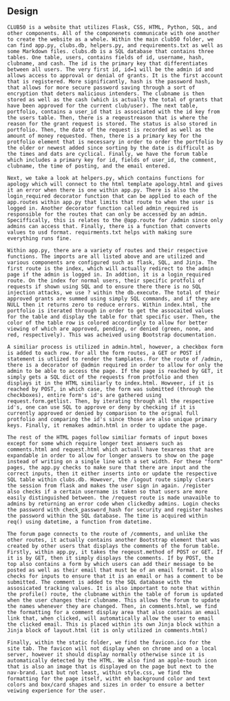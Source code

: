 ## Design
    CLUB50 is a website that utilizes Flask, CSS, HTML, Python, SQL, and other components. All of the componenets communicate with one another to create the website as a whole. Within the main club50 folder, we can find app.py, clubs.db, helpers.py, and requirements.txt as well as some Markdown files. clubs.db is a SQL database that contains three tables. One table, users, contains fields of id, username, hash, clubname, and cash. The id is the primary key that differentiates between all users. The very first id, id=1 will be the admin id and allows access to approval or denial of grants. It is the first account that is registered. More significantly, hash is the password hash, that allows for more secure password saving through a sort of encryption that deters malicious intenders. The clubname is then stored as well as the cash (which is actually the total of grants that have been approved for the current club/user). The next table, portfolio, contains a user_id that is associated with the id key from the users table. Then, there is a reqeustreason that is where the reason for the grant request is stored. The status is also stored in portfolio. Then, the date of the request is recorded as well as the amount of money requested. Then, there is a primary key for the protfolio element that is necessary in order to order the portfolio by the older or newest added since sorting by the date is difficult as the times and dats are cyclical. Finally, we have the forum table which includes a primary key for id, fields of user_id, the comment, clubname, the time of posting, and the email entered. 

    Next, we take a look at helpers.py, which contains functions for apology which will connect to the html template apology.html and gives it an error when there is one within app.py. There is also the login_required decorator function that can be applied to each of the app.routes within app.py that limits that route to when the user is logged in. Another decorator function called admin_required is responsible for the routes that can only be accessed by an admin. Speciffically, this is relates to the @app.route for /admin since only admins can access that. Finally, there is a function that converts values to usd format. requirments.txt helps with making sure everything runs fine.

    Within app.py, there are a variety of routes and their respective functions. The imports are all listed above and are utilized and various components are configured such as flask, SQL, and Jinja. The first route is the index, which will actually redirect to the admin page if the admin is logged in. In addtion, it is a login_required route. On the index for normal users, their specific protfoli of requests if shown using SQL and to ensure there there is no SQL injection attacks, we use ? within the db.execute. The total of their approved grants are summed using simply SQL commands, and if they are NULL then it returns zero to reduce errors. Within index.html, the portfolio is iterated through in order to get the assocaited values for the table and display the table for that specific user. Then, the color of the table row is colored accordingly to allow for better viewing of which are approved, pending, or denied (green, none, and red, respectively). This was acheived using Bootstrap documentation. 
    
    A similiar process is utilized in admin.html, however, a checkbox form is added to each row. For all the form routes, a GET or POST if statement is utlized to render the tamplates. For the route of /admin, there is a decorator of @admin required in order to allow for only the admin to be able to access the page. If the page is reached by GET, it simply gets a SQL dict of the requests from protfolio and then displays it in the HTML similiarly to index.html. Howveer, if it is reached by POST, in which case, the form was submitted (through the checkboxes), entire form's id's are gathered using request.form.getlist. Then, by iterating through all the respective id's, one can use SQL to approve or deny by checking if it is currently approved or denied by comparison to the orignal full protfolio and comparing the id's since those are also unique primary keys. Finally, it remakes admin.html in order to update the page. 

    The rest of the HTML pages follow similiar formats of input boxes except for some which require longer text answers such as comments.html and request.html which actuall have texareas that are expandable in order to allow for longer answers to show on the page instead of writing on a single line with a set width. For these "form" pages, the app.py checks to make sure that there are input and the correct inputs, then it either inserts into or update the respective SQL table within clubs.db. However, the /logout route simply clears the session from flask and makes the user sign in again. /register also checks if a certain username is taken so that users are more easily distinguished between. the /request route is made unavaible to admins by returning an error code when clickedby admins. Login checks the password with check_password_hash for security and register hashes the password within the SQL database. The time is acquired within req() using datetime, a function from datetime. 

    The forum page connects to the route of /comments, and unlike the other routes, it actually contains another Bootstrap element that was created by other users that displays the comments of the forum table. Firstly, within app.py, it takes the reqeust.method of POST or GET. If it is by GET, then it simply displays the comments. If by POST, the top also contains a form by which users can add their message to be posted as well as their email that must be of an email format. It also checks for inputs to ensure that it is an email or has a comment to be submitted. The comment is added to the SQL database with the assosicated tracking values. It is also important to note that within the profile() route, the clubname within the table of forum is updated when the user changes their clubname. This allows the forum to update the names whenever they are changed. Then, in comments.html, we find the formatting for a comment display area that also contains an email link that, when clicked, will automatically allow the user to email the clicked email. This is placed within its own Jinja block within a Jinja block of layout.html (it is only utilized in comments.html)

    Finally, within the static folder, we find the favicon.ico for the site tab. The favicon will not display when on chrome and on a local server, however it should display normally otherwise since it is automatically detected by the HTML. We also find an apple-touch icon that is also an image that is displayed on the page but next to the nav-brand. Last but not least, within style.css, we find the formatting for the page itself, witht eh background color and text colors and box/card shapes and sizes in order to ensure a better veiwing experience for the user. 